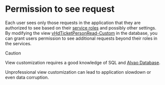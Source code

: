 # Permission to see request
     
Each user sees only those requests in the application that they are authorized to see based on their [service roles](../../alvao-service-desk/implementation/services/service-roles) and possibly other settings. By modifying the view [vHdTicketPersonRead-Custom](../../alvao-asset-management/implementation/customization/database#V_dbo.vHdTicketPersonRead_Custom)         in the database, you can grant users permission to see additional requests beyond their roles in the services.

> [!CAUTION]
> View customization requires a good knowledge of SQL and [Alvao Database](../../alvao-asset-management/implementation/customization/database).

  Unprofessional view customization can lead to application slowdown or even data corruption.
